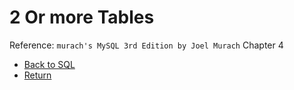 # 2 Or more Tables
Reference: `murach's MySQL 3rd Edition by Joel Murach` Chapter 4
* [Back to SQL](sql.md)
* [Return](../README.md)